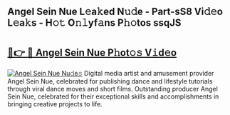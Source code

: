 ## Angel Sein Nue L𝚎a𝚔ed N𝚞𝚍e - Part-sS8 Vi𝚍𝚎o L𝚎a𝚔s - H𝚘𝚝 O𝚗𝚕yf𝚊ns P𝚑𝚘tos ssqJS

# <h2><a href="http://kf1w33s.oniu.top/?m=Angel+Sein+Nue">🔗👉 🔴 Angel Sein Nue P𝚑ot𝚘𝚜 V𝚒d𝚎o</a></h2>

[![Angel Sein Nue Nu𝚍e𝚜](https://i.imgur.com/0qMVB7G.gif)](http://kf1w33s.oniu.top/?m=Angel+Sein+Nue)
Digital media artist and amusement provider Angel Sein Nue, celebrated for publishing dance and lifestyle tutorials through viral dance moves and short films. Outstanding producer Angel Sein Nue, celebrated for their exceptional skills and accomplishments in bringing creative projects to life.  
